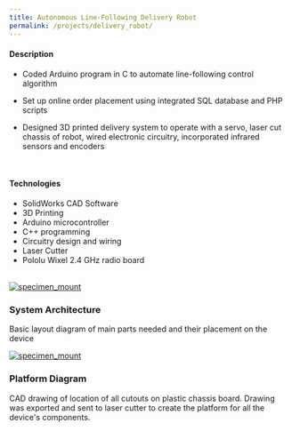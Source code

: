 ```yaml
---
title: Autonomous Line-Following Delivery Robot
permalink: /projects/delivery_robot/
---
```


#### Description

- Coded Arduino program in C to automate line-following control algorithm

- Set up online order placement using integrated SQL database and PHP scripts

- Designed 3D printed delivery system to operate with a servo, laser cut chassis of robot, wired electronic circuitry, incorporated infrared sensors and encoders

<br />

#### Technologies

- SolidWorks CAD Software
- 3D Printing
- Arduino microcontroller
- C++ programming
- Circuitry design and wiring
- Laser Cutter
- Pololu Wixel 2.4 GHz radio board

<br />

<div class="row">

  <div class="col-lg-12">
    <div class="thumbnail">
      <div class="image">
        <a href="{{site.url}}/assets/img/projects/delivery_robot/Line Following Robot Diagram.png"><img src="{{site.url}}/assets/img/projects/delivery_robot/Line Following Robot Diagram.png" class="img-responsive" alt="specimen_mount"></a>
      </div>
      <div class="caption">
        <h3>System Architecture</h3>
        <p>Basic layout diagram of main parts needed and their placement on the device</p>
      </div>
    </div>
  </div>

  <div class="col-lg-12">
    <div class="thumbnail">
      <div class="image">
        <a href="{{site.url}}/assets/img/projects/delivery_robot/Line Following Robot Layout.png"><img src="{{site.url}}/assets/img/projects/delivery_robot/Line Following Robot Layout.png" class="img-responsive" alt="specimen_mount"></a>
      </div>
      <div class="caption">
        <h3>Platform Diagram</h3>
        <p>CAD drawing of location of all cutouts on plastic chassis board. Drawing was exported and sent to laser cutter to create the platform for all the device's components.</p>
      </div>
    </div>
  </div>

</div>
